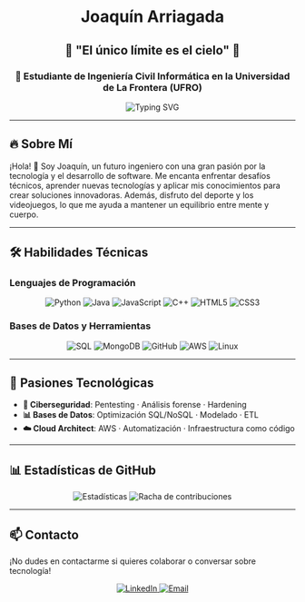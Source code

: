 # <h1 align="center">Joaquín Arriagada</h1>

<h2 align="center">🚀 "El único límite es el cielo" 🚀</h2>

<h3 align="center">📌 Estudiante de Ingeniería Civil Informática en la Universidad de La Frontera (UFRO)</h3>

<p align="center">
  <img src="https://readme-typing-svg.demolab.com?font=Fira+Code&pause=1000&color=22D3EE&center=true&vCenter=true&width=435&lines=Apasionado+por+la+tecnolog%C3%ADa+y+el+desarrollo;Amante+del+deporte+y+los+videojuegos;Siempre+aprendiendo+y+creando" alt="Typing SVG" />
</p>

---

## 🔥 **Sobre Mí**
¡Hola! 👋 Soy Joaquín, un futuro ingeniero con una gran pasión por la tecnología y el desarrollo de software. Me encanta enfrentar desafíos técnicos, aprender nuevas tecnologías y aplicar mis conocimientos para crear soluciones innovadoras. Además, disfruto del deporte y los videojuegos, lo que me ayuda a mantener un equilibrio entre mente y cuerpo.

---

## 🛠 **Habilidades Técnicas**

### **Lenguajes de Programación**
<div align="center">
  <img src="https://img.shields.io/badge/Python-3776AB?style=for-the-badge&logo=python&logoColor=white" alt="Python">
  <img src="https://img.shields.io/badge/Java-ED8B00?style=for-the-badge&logo=openjdk&logoColor=white" alt="Java">
  <img src="https://img.shields.io/badge/JavaScript-F7DF1E?style=for-the-badge&logo=javascript&logoColor=black" alt="JavaScript">
  <img src="https://img.shields.io/badge/C%2B%2B-00599C?style=for-the-badge&logo=c%2B%2B&logoColor=white" alt="C++">
  <img src="https://img.shields.io/badge/HTML5-E34F26?style=for-the-badge&logo=html5&logoColor=white" alt="HTML5">
  <img src="https://img.shields.io/badge/CSS3-1572B6?style=for-the-badge&logo=css3&logoColor=white" alt="CSS3">
</div>

### **Bases de Datos y Herramientas**
<div align="center">
  <img src="https://img.shields.io/badge/SQL-4479A1?style=for-the-badge&logo=mysql&logoColor=white" alt="SQL">
  <img src="https://img.shields.io/badge/MongoDB-47A248?style=for-the-badge&logo=mongodb&logoColor=white" alt="MongoDB">
  <img src="https://img.shields.io/badge/GitHub-181717?style=for-the-badge&logo=github&logoColor=white" alt="GitHub">
  <img src="https://img.shields.io/badge/AWS-232F3E?style=for-the-badge&logo=amazonaws&logoColor=white" alt="AWS">
  <img src="https://img.shields.io/badge/Linux-FCC624?style=for-the-badge&logo=linux&logoColor=black" alt="Linux">
</div>

---

## 🌟 **Pasiones Tecnológicas**
- **🔐 Ciberseguridad**: Pentesting · Análisis forense · Hardening
- **📊 Bases de Datos**: Optimización SQL/NoSQL · Modelado · ETL
- **☁️ Cloud Architect**: AWS · Automatización · Infraestructura como código
---

## 📊 **Estadísticas de GitHub**
<div align="center">
  <img src="https://github-readme-stats.vercel.app/api?username=JoacoWn&show_icons=true&theme=radical" alt="Estadísticas">
  <img src="https://streak-stats.demolab.com?user=JoacoWn&theme=radical&hide_border=true" alt="Racha de contribuciones">
</div>

---

## 📫 **Contacto**
¡No dudes en contactarme si quieres colaborar o conversar sobre tecnología!

<div align="center">
  <a href="https://linkedin.com/in/tu_perfil">
    <img src="https://img.shields.io/badge/LinkedIn-0A66C2?style=for-the-badge&logo=linkedin&logoColor=white" alt="LinkedIn">
  </a>
  <a href="mailto:tu_email@ejemplo.com">
    <img src="https://img.shields.io/badge/Email-D14836?style=for-the-badge&logo=gmail&logoColor=white" alt="Email">
  </a>
</div>

<!--
**JoacoWn/JoacoWn** is a ✨ _special_ ✨ repository because its `README.md` (this file) appears on your GitHub profile.

Here are some ideas to get you started:

- 🔭 I’m currently working on ...
- 🌱 I’m currently learning ...
- 👯 I’m looking to collaborate on ...
- 🤔 I’m looking for help with ...
- 💬 Ask me about ...
- 📫 How to reach me: ...
- 😄 Pronouns: ...
- ⚡ Fun fact: ...
-->

